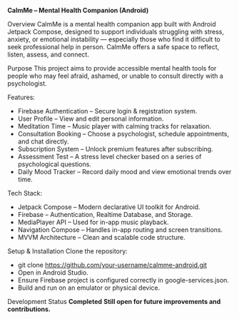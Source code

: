 **CalmMe – Mental Health Companion (Android)**

Overview
CalmMe is a mental health companion app built with Android Jetpack Compose, designed to support individuals struggling with stress, anxiety, or emotional instability — especially those who find it difficult to seek professional help in person. CalmMe offers a safe space to reflect, listen, assess, and connect.

Purpose
This project aims to provide accessible mental health tools for people who may feel afraid, ashamed, or unable to consult directly with a psychologist.

Features:
- Firebase Authentication – Secure login & registration system.
- User Profile – View and edit personal information.
- Meditation Time – Music player with calming tracks for relaxation.
- Consultation Booking – Choose a psychologist, schedule appointments, and chat directly.
- Subscription System – Unlock premium features after subscribing.
- Assessment Test – A stress level checker based on a series of psychological questions.
- Daily Mood Tracker – Record daily mood and view emotional trends over time.

Tech Stack:
- Jetpack Compose – Modern declarative UI toolkit for Android.
- Firebase – Authentication, Realtime Database, and Storage.
- MediaPlayer API – Used for in-app music playback.
- Navigation Compose – Handles in-app routing and screen transitions.
- MVVM Architecture – Clean and scalable code structure.

Setup & Installation
Clone the repository:

- git clone https://github.com/your-username/calmme-android.git
- Open in Android Studio.
- Ensure Firebase project is configured correctly in google-services.json.
- Build and run on an emulator or physical device.

Development Status
**Completed**
**Still open for future improvements and contributions.**
